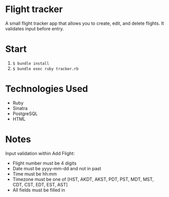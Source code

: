 # Flight tracker
A small flight tracker app that allows you to create, edit, and delete flights. It validates input before entry.

# Start 
1. `$ bundle install`
2. `$ bundle exec ruby tracker.rb`

# Technologies Used
- Ruby
- Sinatra
- PostgreSQL
- HTML

# Notes
Input validation within Add Flight:
- Flight number must be 4 digits
- Date must be yyyy-mm-dd and not in past
- Time must be hh:mm
- Timezone must be one of [HST, AKDT, AKST, PDT, PST, MDT, MST, CDT, CST, EDT, EST, AST]
- All fields must be filled in
